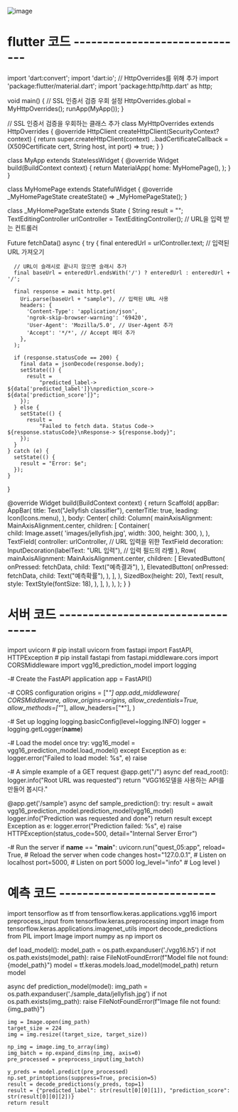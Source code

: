 ![image](https://github.com/user-attachments/assets/5fd5afe3-879a-4ad0-93cd-8116b72bbaf5)

# flutter 코드 ------------------------------

import 'dart:convert';
import 'dart:io'; // HttpOverrides를 위해 추가
import 'package:flutter/material.dart';
import 'package:http/http.dart' as http;

void main() {
  // SSL 인증서 검증 우회 설정
  HttpOverrides.global = MyHttpOverrides();
  runApp(MyApp());
}

// SSL 인증서 검증을 우회하는 클래스 추가
class MyHttpOverrides extends HttpOverrides {
  @override
  HttpClient createHttpClient(SecurityContext? context) {
    return super.createHttpClient(context)
      ..badCertificateCallback =
          (X509Certificate cert, String host, int port) => true;
  }
}

class MyApp extends StatelessWidget {
  @override
  Widget build(BuildContext context) {
    return MaterialApp(
      home: MyHomePage(),
    );
  }
}

class MyHomePage extends StatefulWidget {
  @override
  _MyHomePageState createState() => _MyHomePageState();
}

class _MyHomePageState extends State<MyHomePage> {
  String result = "";
  TextEditingController urlController =
      TextEditingController(); // URL을 입력 받는 컨트롤러

  Future<void> fetchData() async {
    try {
      final enteredUrl = urlController.text; // 입력된 URL 가져오기

      // URL이 슬래시로 끝나지 않으면 슬래시 추가
      final baseUrl = enteredUrl.endsWith('/') ? enteredUrl : enteredUrl + '/';

      final response = await http.get(
        Uri.parse(baseUrl + "sample"), // 입력된 URL 사용
        headers: {
          'Content-Type': 'application/json',
          'ngrok-skip-browser-warning': '69420',
          'User-Agent': 'Mozilla/5.0', // User-Agent 추가
          'Accept': '*/*', // Accept 헤더 추가
        },
      );

      if (response.statusCode == 200) {
        final data = jsonDecode(response.body);
        setState(() {
          result =
              "predicted_label-> ${data['predicted_label']}\nprediction_score-> ${data['prediction_score']}";
        });
      } else {
        setState(() {
          result =
              "Failed to fetch data. Status Code-> ${response.statusCode}\nResponse-> ${response.body}";
        });
      }
    } catch (e) {
      setState(() {
        result = "Error: $e";
      });
    }
  }

  @override
  Widget build(BuildContext context) {
    return Scaffold(
      appBar: AppBar(
        title: Text("Jellyfish classifier"),
        centerTitle: true,
        leading: Icon(Icons.menu),
      ),
      body: Center(
        child: Column(
          mainAxisAlignment: MainAxisAlignment.center,
          children: <Widget>[
            Container(              
              child: Image.asset(
                'images/jellyfish.jpg',
                width: 300,
                height: 300,
              ),
            ),
            TextField(
              controller: urlController, // URL 입력을 위한 TextField
              decoration: InputDecoration(labelText: "URL 입력"), // 입력 필드의 라벨
            ),
            Row(
              mainAxisAlignment: MainAxisAlignment.center,
              children: [
                ElevatedButton(
                  onPressed: fetchData,
                  child: Text("예측결과"),
                ),
                ElevatedButton(
                  onPressed: fetchData,
                  child: Text("예측확률"),
                ),
              ],
            ),
            SizedBox(height: 20),
            Text(
              result,
              style: TextStyle(fontSize: 18),
            ),
          ],
        ),
      ),
    );
  }
}


# 서버 코드 ----------------------------------

import uvicorn   # pip install uvicorn 
from fastapi import FastAPI, HTTPException   # pip install fastapi 
from fastapi.middleware.cors import CORSMiddleware
import vgg16_prediction_model
import logging

-# Create the FastAPI application
app = FastAPI()

-# CORS configuration
origins = ["*"]
app.add_middleware(
    CORSMiddleware,
    allow_origins=origins,
    allow_credentials=True,
    allow_methods=["*"],
    allow_headers=["*"],
)

-# Set up logging
logging.basicConfig(level=logging.INFO)
logger = logging.getLogger(__name__)

-# Load the model once
try:
    vgg16_model = vgg16_prediction_model.load_model()
except Exception as e:
    logger.error("Failed to load model: %s", e)
    raise

-# A simple example of a GET request
@app.get("/")
async def read_root():
    logger.info("Root URL was requested")
    return "VGG16모델을 사용하는 API를 만들어 봅시다."

@app.get('/sample')
async def sample_prediction():
    try:
        result = await vgg16_prediction_model.prediction_model(vgg16_model)
        logger.info("Prediction was requested and done")
        return result
    except Exception as e:
        logger.error("Prediction failed: %s", e)
        raise HTTPException(status_code=500, detail="Internal Server Error")

-# Run the server
if __name__ == "__main__":
    uvicorn.run("quest_05:app",
            reload= True,   # Reload the server when code changes
            host="127.0.0.1",   # Listen on localhost 
            port=5000,   # Listen on port 5000 
            log_level="info"   # Log level
            )


# 예측 코드 ---------------------------

import tensorflow as tf
from tensorflow.keras.applications.vgg16 import preprocess_input
from tensorflow.keras.preprocessing import image
from tensorflow.keras.applications.imagenet_utils import decode_predictions
from PIL import Image
import numpy as np
import os

def load_model():
    model_path = os.path.expanduser('./vgg16.h5')
    if not os.path.exists(model_path):
        raise FileNotFoundError(f"Model file not found: {model_path}")
    model = tf.keras.models.load_model(model_path)
    return model

async def prediction_model(model):
    img_path = os.path.expanduser('./sample_data/jellyfish.jpg')
    if not os.path.exists(img_path):
        raise FileNotFoundError(f"Image file not found: {img_path}")
    
    img = Image.open(img_path)
    target_size = 224
    img = img.resize((target_size, target_size))

    np_img = image.img_to_array(img)
    img_batch = np.expand_dims(np_img, axis=0)
    pre_processed = preprocess_input(img_batch)
    
    y_preds = model.predict(pre_processed)
    np.set_printoptions(suppress=True, precision=5)
    result = decode_predictions(y_preds, top=1)
    result = {"predicted_label": str(result[0][0][1]), "prediction_score": str(result[0][0][2])}
    return result

    
 
